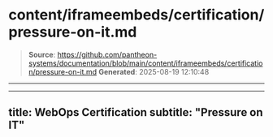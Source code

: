 # content/iframeembeds/certification/pressure-on-it.md

> **Source**: https://github.com/pantheon-systems/documentation/blob/main/content/iframeembeds/certification/pressure-on-it.md
> **Generated**: 2025-08-19 12:10:48

---

---
title: WebOps Certification
subtitle: "Pressure on IT"
---

<Partial file="certification-guide/pressure-on-it.md" />
